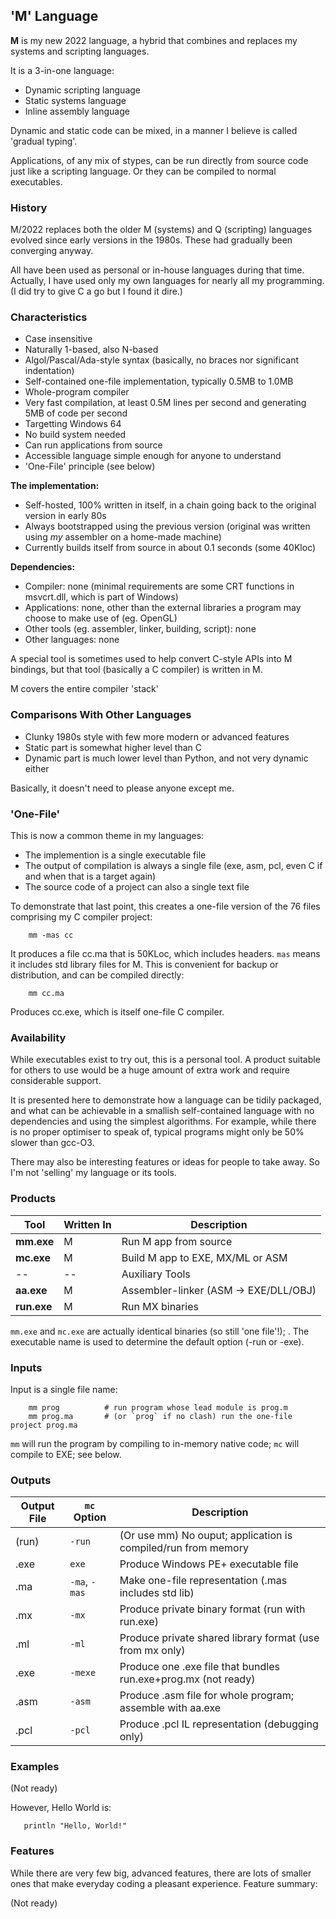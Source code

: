## 'M' Language

**M** is my new 2022 language, a hybrid that combines and replaces my systems and scripting languages.

It is a 3-in-one language:

* Dynamic scripting language
* Static systems language
* Inline assembly language

Dynamic and static code can be mixed, in a manner I believe is called 'gradual typing'.

Applications, of any mix of stypes, can be run directly from source code just like a scripting language. Or they can be compiled to normal executables.

### History

M/2022 replaces both the older M (systems) and Q (scripting) languages evolved since early versions in the 1980s. These had gradually been converging anyway.

All have been used as personal or in-house languages during that time. Actually, I have used only my own languages for nearly all my programming. (I did try to give C a go but I found it dire.)

### Characteristics

* Case insensitive
* Naturally 1-based, also N-based
* Algol/Pascal/Ada-style syntax (basically, no braces nor significant indentation)
* Self-contained one-file implementation, typically 0.5MB to 1.0MB
* Whole-program compiler
* Very fast compilation, at least 0.5M lines per second and generating 5MB of code per second
* Targetting Windows 64
* No build system needed
* Can run applications from source
* Accessible language simple enough for anyone to understand
* 'One-File' principle (see below)

**The implementation:**

* Self-hosted, 100% written in itself, in a chain going back to the original version in early 80s
* Always bootstrapped using the previous version (original was written using *my* assembler on a home-made machine)
* Currently builds itself from source in about 0.1 seconds (some 40Kloc)

**Dependencies:**

* Compiler: none (minimal requirements are some CRT functions in msvcrt.dll, which is part of Windows)
* Applications: none, other than the external libraries a program may choose to make use of (eg. OpenGL)
* Other tools (eg. assembler, linker, building, script): none
* Other languages: none

A special tool is sometimes used to help convert C-style APIs into M bindings, but that tool (basically a C compiler) is written in M.

M covers the entire compiler 'stack'
 
### Comparisons With Other Languages

* Clunky 1980s style with few more modern or advanced features
* Static part is somewhat higher level than C
* Dynamic part is much lower level than Python, and not very dynamic either

Basically, it doesn't need to please anyone except me.

### 'One-File'

This is now a common theme in my languages:

* The implemention is a single executable file
* The output of compilation is always a single file (exe, asm, pcl, even C if and when that is a target again)
* The source code of a project can also a single text file

To demonstrate that last point, this creates a one-file version of the 76 files comprising my C compiler project:
```
    mm -mas cc
```
It produces a file cc.ma that is 50KLoc, which includes headers. `mas` means it includes std library files for M. This is convenient for backup or distribution, and can be compiled directly:
```
    mm cc.ma
```
Produces cc.exe, which is itself one-file C compiler.

### Availability

While executables exist to try out, this is a personal tool. A product suitable for others to use would be a huge amount of extra work and require considerable support.

It is presented here to demonstrate how a language can be tidily packaged, and what can be achievable in a smallish self-contained language with no dependencies and using the simplest algorithms. For example, while there is no proper optimiser to speak of, typical programs might only be 50% slower than gcc-O3.

There may also be interesting features or ideas for people to take away. So I'm not 'selling' my language or its tools.

### Products

Tool | Written In | Description
--- | --- | ---
**mm.exe**  | M | Run M app from source
**mc.exe** | M | Build M app to EXE, MX/ML or ASM
-- | -- | Auxiliary Tools
**aa.exe** | M | Assembler-linker (ASM -> EXE/DLL/OBJ)
**run.exe** | M | Run MX binaries

`mm.exe` and `mc.exe` are actually identical binaries (so still 'one file'!); . The executable name is used to determine the default option (-run or -exe).

### Inputs

Input is a single file name:
```
    mm prog          # run program whose lead module is prog.m
    mm prog.ma       # (or `prog` if no clash) run the one-file project prog.ma
```
`mm` will run the program by compiling to in-memory native code; `mc` will compile to EXE; see below.

### Outputs

Output File| `mc` Option | Description
--- | --- | ---
 (run) | `-run` | (Or use mm) No ouput; application is compiled/run from memory
 .exe | `exe` | Produce Windows PE+ executable file
 .ma | `-ma`, `-mas` | Make one-file representation (.mas includes std lib)
 .mx | `-mx` | Produce private binary format (run with run.exe)
 .ml | `-ml` | Produce private shared library format (use from mx only)
 .exe | `-mexe` | Produce one .exe file that bundles run.exe+prog.mx (not ready)
.asm | `-asm` | Produce .asm file for whole program; assemble with aa.exe
.pcl | `-pcl` | Produce .pcl IL representation (debugging only) 

### Examples

(Not ready)

However, Hello World is:
```
   println "Hello, World!"
```

### Features

While there are very few big, advanced features, there are lots of smaller ones that make everyday coding a pleasant experience. Feature summary:

(Not ready)
